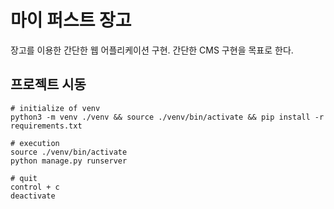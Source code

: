 # 마이 퍼스트 장고

장고를 이용한 간단한 웹 어플리케이션 구현.
간단한 CMS 구현을 목표로 한다.

## 프로젝트 시동


```{python}
# initialize of venv
python3 -m venv ./venv && source ./venv/bin/activate && pip install -r requirements.txt

# execution
source ./venv/bin/activate
python manage.py runserver

# quit
control + c
deactivate
```